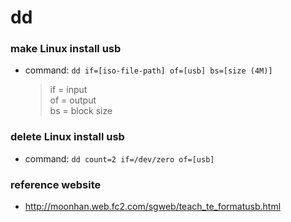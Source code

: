 # dd


### make Linux install usb
* command: `dd if=[iso-file-path] of=[usb] bs=[size (4M)]`
  > if = input  
  > of = output  
  > bs = block size


### delete Linux install usb
* command: `dd count=2 if=/dev/zero of=[usb]`


### reference website
* <http://moonhan.web.fc2.com/sgweb/teach_te_formatusb.html>
